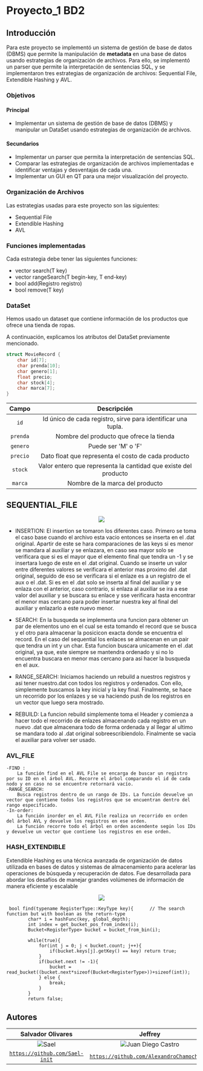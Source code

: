# Proyecto_1 BD2

## Introducción 

Para este proyecto se implementó un sistema de gestión de base de datos (DBMS) que permite la manipulación de **metadata** en una base de datos usando estrategias de organización de archivos. Para ello, se implementó un parser que permite la interpretación de sentencias SQL, y se implementaron tres estrategias de organización de archivos: Sequential File, Extendible Hashing y AVL.

### Objetivos
#### Principal
- Implementar un sistema de gestión de base de datos (DBMS) y manipular un DataSet usando estrategias de organización de archivos.

#### Secundarios
- Implementar un parser que permita la interpretación de sentencias SQL.
- Comparar las estrategias de organización de archivos implementadas e identificar ventajas y desventajas de cada una.
- Implementar un GUI en QT para una mejor visualización del proyecto.

### Organización de Archivos

Las estrategias usadas para este proyecto son las siguientes:

- Sequential File
- Extendible Hashing
- AVL

### Funciones implementadas

Cada estrategia debe tener las siguientes funciones:

- vector<Registro> search(T key)
- vector<Registro> rangeSearch(T begin-key, T end-key)
- bool add(Registro registro)
- bool remove(T key)

### DataSet
Hemos usado un dataset que contiene información de los productos que ofrece una tienda de ropas.

A continuación, explicamos los atributos del DataSet previamente mencionado.

```c++
struct MovieRecord {
    char id[7];
    char prenda[10];
    char genero[1];
    float precio;
    char stock[4];
    char marca[7];  
}
```

|       Campo       |                         Descripción                          |
|:-----------------:|:------------------------------------------------------------:|
|   ```id```    | Id único de cada registro, sirve para identificar una tupla. |
| ```prenda``` |         Nombre del producto que ofrece la tienda         |
|    ```genero```    |                     Puede ser 'M' o 'F'                     |
|   ```precio```    |              Dato float que representa el costo de cada producto               |
| ```stock``` |               Valor entero que representa la cantidad que existe del producto              |
|   ```marca```   |      Nombre de la marca del producto     |


## SEQUENTIAL_FILE

<div align="center">
    <img src="/sequential.PNG" />
</div>

 - INSERTION:
       El insertion se tomaron los diferentes caso. Primero se toma el caso base cuando el archivo esta vacio entonces se inserta en el .dat original. Apartir de este se hara comparaciones de las keys si es menor se              mandara al auxiliar y se enlazara, en caso sea mayor solo se verificara que si es el mayor que el elemento final que tendra un -1 y se insertara luego de este en el .dat original. Cuando se inserte un valor entre          diferentes valores se verificara el anterior mas proximo del .dat original, seguido de eso se verificara si el enlaze es a un registro de el aux o el .dat. Si es en el .dat solo se inserta al final del auxiliar y          se enlaza con el anterior, caso contrario, si enlaza al auxiliar se ira a ese valor del auxiliar y se buscara su enlace y sse verificara hasta encontrar el menor mas cercano para poder insertar nuestra key al final        del auxiliar y enlazarlo a este nuevo menor.
   
 - SEARCH:
       En la busqueda se implementa una funcion para obtener un par de elementos uno en el cual se esta tomando el record que se busca y el otro para almacenar la posicicon exacta donde se        encuentra el record. En el caso del sequential los enlaces se almacenan en un pair que tendra un int y un char. Esta funcion buscara unicamente en el .dat original, ya que, este            siempre se mantendra ordenado y si no lo encuentra buscara en menor mas cercano para asi hacer la busqueda en el aux.
   
 - RANGE_SEARCH: 
       Iniciamos haciendo un rebuild a nuestros registros y asi tener nuestro.dat con todos los registros y ordenados. Con ello, simplemente buscamos la key inicial y la key final. Finalmente, se hace un recorrido por los enlazes y se va haciendo push de los registros en un vector que luego sera mostrado.

- REBUILD:
      La funcion rebuild simplemente toma el Header y comienza a hacer todo el recorrido de enlazes almacenando cada registro en un nuevo .dat que almacenara todo de forma ordenada y al llegar al ultimo se mandara todo al .dat original sobreescribiendolo. Finalmente se vacia el auxiliar para volver ser usado.
        
   
### AVL_FILE
    -FIND :
        La función find en el AVL File se encarga de buscar un registro por su ID en el árbol AVL. Recorre el árbol comparando el id de cada nodo y en caso no se encuentre retornará vacío.
    -RANGE_SEARCH:
        Busca registros dentro de un rango de IDs. La función devuelve un vector que contiene todos los registros que se encuentran dentro del rango especificado.
    -In-order:
        La función inorder en el AVL File realiza un recorrido en orden del árbol AVL y devuelve los registros en ese orden.
        La función recorre todo el árbol en orden ascendente según los IDs y devuelve un vector que contiene los registros en ese orden.
        
### HASH_EXTENDIBLE

Extendible Hashing es una técnica avanzada de organización de datos utilizada en bases de datos y sistemas de almacenamiento para acelerar las operaciones de búsqueda y recuperación de datos. Fue desarrollada para abordar los desafíos de manejar grandes volúmenes de información de manera eficiente y escalable
<div align="center">
    <img src="/hash.png" />
</div>

```
 bool find(typename RegisterType::KeyType key){      // The search function but with boolean as the return-type
        char* i = hashFunc(key, global_depth);
        int index = get_bucket_pos_from_index(i);
        Bucket<RegisterType> bucket = bucket_from_bin(i);

        while(true){
            for(int j = 0; j < bucket.count; j++){
                if(bucket.keys[j].getKey() == key) return true;
            }
            if(bucket.next != -1){
                bucket = read_bucket((bucket.next*sizeof(Bucket<RegisterType>))+sizeof(int));
            } else {
                break;
            }
        }
        return false;
```


## Autores

|                     **Salvador  Olivares**                   |                                 **Jeffrey**                                 |                       **Diego Rivadeneyra**                 
|:---------------------------------------------------------------------------------:|:-------------------------------------------------------------------------------------:|:-----------------------------------------------------------------------------------:|
|           ![Sael](https://avatars.githubusercontent.com/u/83047305?v=4)            |      ![Juan Diego Castro](https://avatars.githubusercontent.com/u/79115974?v=4)       |              ![Diego Rivadeneyra](https://avatars.githubusercontent.com/u/55153225?v=4)                                             
| <a href="https://github.com/Sael-init" target="_blank">`https://github.com/Sael-init`</a> | <a href="https://github.com/AlexandroChamochumbi" target="_blank">`https://github.com/AlexandroChamochumbi`</a> | <a href="https://github.com/diegorivadeneyra" target="_blank">`https://github.com/diegorivadeneyra`</a> 


